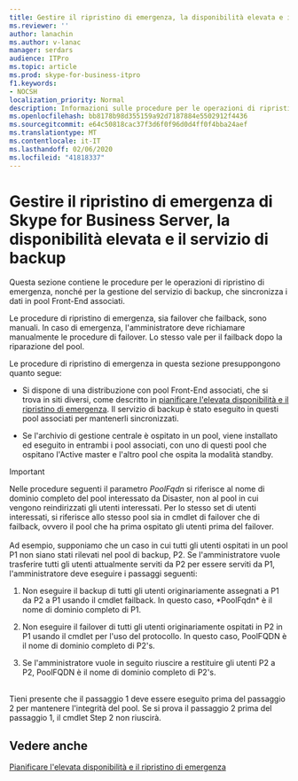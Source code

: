 ```yaml
---
title: Gestire il ripristino di emergenza, la disponibilità elevata e il servizio di backup
ms.reviewer: ''
author: lanachin
ms.author: v-lanac
manager: serdars
audience: ITPro
ms.topic: article
ms.prod: skype-for-business-itpro
f1.keywords:
- NOCSH
localization_priority: Normal
description: Informazioni sulle procedure per le operazioni di ripristino di emergenza, nonché per la gestione del servizio di backup, che sincronizza i dati in pool Front-End associati.
ms.openlocfilehash: bb8178b98d355159a92d7187884e5502912f4436
ms.sourcegitcommit: e64c50818cac37f3d6f0f96d0d4ff0f4bba24aef
ms.translationtype: MT
ms.contentlocale: it-IT
ms.lasthandoff: 02/06/2020
ms.locfileid: "41818337"
---
```

# <a name="managing-skype-for-business-server-disaster-recovery-high-availability-and-backup-service"></a>Gestire il ripristino di emergenza di Skype for Business Server, la disponibilità elevata e il servizio di backup

Questa sezione contiene le procedure per le operazioni di ripristino di emergenza, nonché per la gestione del servizio di backup, che sincronizza i dati in pool Front-End associati.

Le procedure di ripristino di emergenza, sia failover che failback, sono manuali. In caso di emergenza, l'amministratore deve richiamare manualmente le procedure di failover. Lo stesso vale per il failback dopo la riparazione del pool.

Le procedure di ripristino di emergenza in questa sezione presuppongono quanto segue:

  - Si dispone di una distribuzione con pool Front-End associati, che si trova in siti diversi, come descritto in [pianificare l'elevata disponibilità e il ripristino di emergenza](../../plan-your-deployment/high-availability-and-disaster-recovery/high-availability-and-disaster-recovery.md). Il servizio di backup è stato eseguito in questi pool associati per mantenerli sincronizzati.

  - Se l'archivio di gestione centrale è ospitato in un pool, viene installato ed eseguito in entrambi i pool associati, con uno di questi pool che ospitano l'Active master e l'altro pool che ospita la modalità standby.

> [!IMPORTANT]
> Nelle procedure seguenti il parametro *PoolFqdn* si riferisce al nome di dominio completo del pool interessato da Disaster, non al pool in cui vengono reindirizzati gli utenti interessati. Per lo stesso set di utenti interessati, si riferisce allo stesso pool sia in cmdlet di failover che di failback, ovvero il pool che ha prima ospitato gli utenti prima del failover.<BR><br>Ad esempio, supponiamo che un caso in cui tutti gli utenti ospitati in un pool P1 non siano stati rilevati nel pool di backup, P2. Se l'amministratore vuole trasferire tutti gli utenti attualmente serviti da P2 per essere serviti da P1, l'amministratore deve eseguire i passaggi seguenti: 
> <OL>
> <LI>
> <P>Non eseguire il backup di tutti gli utenti originariamente assegnati a P1 da P2 a P1 usando il cmdlet failback. In questo caso, *PoolFqdn* è il nome di dominio completo di P1.</P>
> <LI>
> <P>Non eseguire il failover di tutti gli utenti originariamente ospitati in P2 in P1 usando il cmdlet per l'uso del protocollo. In questo caso, PoolFQDN è il nome di dominio completo di P2's.</P>
> <LI>
> <P>Se l'amministratore vuole in seguito riuscire a restituire gli utenti P2 a P2, PoolFQDN è il nome di dominio completo di P2's.</P></LI></OL><br>Tieni presente che il passaggio 1 deve essere eseguito prima del passaggio 2 per mantenere l'integrità del pool. Se si prova il passaggio 2 prima del passaggio 1, il cmdlet Step 2 non riuscirà.


## <a name="see-also"></a>Vedere anche

[Pianificare l'elevata disponibilità e il ripristino di emergenza](../../plan-your-deployment/high-availability-and-disaster-recovery/high-availability-and-disaster-recovery.md) 
  
